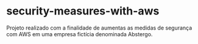 # security-measures-with-aws
Projeto realizado com a finalidade de aumentas as medidas de segurança com AWS em uma empresa fictícia denominada Abstergo.
